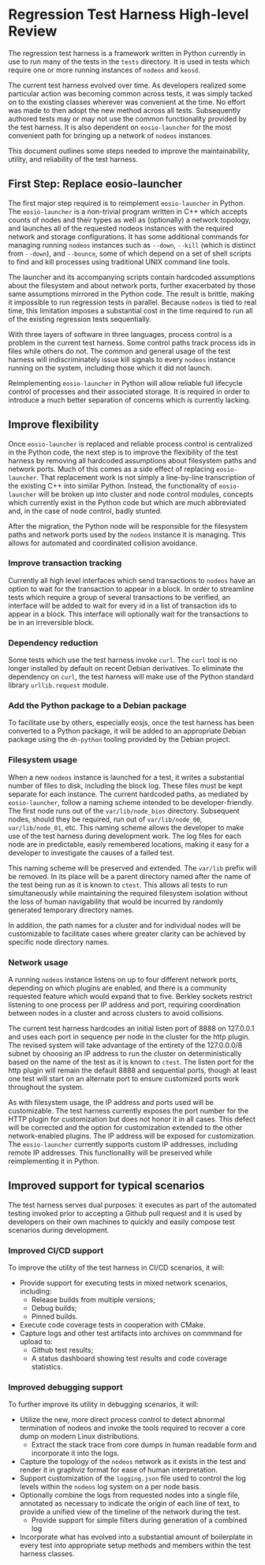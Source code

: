 # Regression Test Harness High-level Review

The regression test harness is a framework written in Python currently in use
to run many of the tests in the `tests` directory.  It is used in tests
which require one or more running instances of `nodeos` and `keosd`.

The current test harness evolved over time.  As developers realized some
particular action was becoming common across tests, it was simply tacked
on to the existing classes wherever was convenient at the time.  No effort
was made to then adopt the new method across all tests.  Subsequently
authored tests may or may not use the common functionality provided by the
test harness.  It is also dependent on `eosio-launcher` for the most
convenient path for bringing up a network of `nodeos` instances.

This document outlines some steps needed to improve the maintainability,
utility, and reliability of the test harness.

## First Step: Replace eosio-launcher

The first major step required is to reimplement `eosio-launcher` in Python.
The `eosio-launcher` is a non-trivial program written in C++ which accepts
counts of nodes and their types as well as (optionally) a network topology,
and launches all of the requested nodeos instances with the required network
and storage configurations.  It has some additional commands for managing
running `nodeos` instances such as `--down`, `--kill` (which is distinct from
`--down`), and `--bounce`, some of which depend on a set of shell scripts
to find and kill processes using traditional UNIX command line tools.

The launcher and its accompanying scripts contain hardcoded assumptions
about the filesystem and about network ports, further exacerbated by those
same assumptions mirrored in the Python code.  The result is brittle, making
it impossible to run regression tests in parallel.  Because `nodeos` is
tied to real time, this limitation imposes a substantial cost in the time
required to run all of the existing regression tests sequentially.

With three layers of software in three languages, process control is a
problem in the current test harness.  Some control paths track process ids
in files while others do not.  The common and general usage of the test
harness will indiscriminately issue kill signals to every `nodeos` instance
running on the system, including those which it did not launch.

Reimplementing `eosio-launcher` in Python will allow reliable full lifecycle
control of processes and their associated storage.  It is required in order
to introduce a much better separation of concerns which is currently lacking.

## Improve flexibility

Once `eosio-launcher` is replaced and reliable process control is centralized
in the Python code, the next step is to improve the flexibility of the
test harness by removing all hardcoded assumptions about filesystem
paths and network ports.  Much of this comes as a side effect of replacing
`eosio-launcher`.  That replacement work is not simply a line-by-line
transcription of the existing C++ into similar Python.  Instead, the
functionality of `eosio-launcher` will be broken up into cluster and node
control modules, concepts which currently exist in the Python code but
which are much abbreviated and, in the case of node control, badly stunted.

After the migration, the Python node will be responsible for the filesystem
paths and network ports used by the `nodeos` instance it is managing.  This
allows for automated and coordinated collision avoidance.

### Improve transaction tracking

Currently all high level interfaces which send transactions to `nodeos` have
an option to wait for the transaction to appear in a block.  In order to
streamline tests which require a group of several transactions to be verified,
an interface will be added to wait for every id in a list of transaction ids
to appear in a block.  This interface will optionally wait for the transactions
to be in an irreversible block.

### Dependency reduction

Some tests which use the test harness invoke `curl`.  The `curl` tool is no
longer installed by default on recent Debian derivatives.  To eliminate the
dependency on `curl`, the test harness will make use of the Python standard
library `urllib.request` module.

### Add the Python package to a Debian package

To facilitate use by others, especially eosjs, once the test harness has been
converted to a Python package, it will be added to an appropriate Debian
package using the `dh-python` tooling provided by the Debian project.

### Filesystem usage

When a new `nodeos` instance is launched for a test, it writes a substantial
number of files to disk, including the block log.  These files must be kept
separate for each instance.  The current hardcoded paths, as mediated by
`eosio-launcher`, follow a naming scheme intended to be developer-friendly.
The first node runs out of the `var/lib/node_bios` directory.  Subsequent
nodes, should they be required, run out of `var/lib/node_00`, 
`var/lib/node_01`, etc.  This naming scheme allows the developer to make use
of the test harness during development work.  The log files for each node
are in predictable, easily remembered locations, making it easy for a developer
to investigate the causes of a failed test.

This naming scheme will be preserved and extended.  The `var/lib` prefix will
be removed.  In its place will be a parent directory named after the name of
the test being run as it is known to `ctest`.  This allows all tests to run
simultaneously while maintaining the required filesystem isolation without
the loss of human navigability that would be incurred by randomly generated
temporary directory names.

In addition, the path names for a cluster and for individual nodes will be
customizable to facilitate cases where greater clarity can be achieved by
specific node directory names.

### Network usage

A running `nodeos` instance listens on up to four different network ports,
depending on which plugins are enabled, and there is a community requested
feature which would expand that to five.  Berkley sockets restrict listening
to one process per IP address and port, requiring coordination between nodes
in a cluster and across clusters to avoid collisions.

The current test harness hardcodes an initial listen port of 8888 on 127.0.0.1
and uses each port in sequence per node in the cluster for the http plugin.
The revised system will take advantage of the entirety of the 127.0.0.0/8
subnet by choosing an IP address to run the cluster on deterministically based
on the name of the test as it is known to `ctest`.  The listen port for the
http plugin will remain the default 8888 and sequential ports, though at least
one test will start on an alternate port to ensure customized ports work
throughout the system.

As with filesystem usage, the IP address and ports used will be customizable.
The test harness currently exposes the port number for the HTTP plugin for
customization but does not honor it in all cases.  This defect will be
corrected and the option for customization extended to the other
network-enabled plugins.  The IP address will be exposed for customization.
The `eosio-launcher` currently supports custom IP addresses, including remote
IP addresses.  This functionality will be preserved while reimplementing it
in Python.

## Improved support for typical scenarios

The test harness serves dual purposes: it executes as part of the automated
testing invoked prior to accepting a Github pull request and it is used by
developers on their own machines to quickly and easily compose test scenarios
during development.

### Improved CI/CD support

To improve the utility of the test harness in CI/CD scenarios, it will:

- Provide support for executing tests in mixed network scenarios, including:
  - Release builds from multiple versions;
  - Debug builds;
  - Pinned builds.
- Execute code coverage tests in cooperation with CMake.
- Capture logs and other test artifacts into archives on commmand for upload to:
  - Github test results;
  - A status dashboard showing test results and code coverage statistics.

### Improved debugging support

To further improve its utility in debugging scenarios, it will:

- Utilize the new, more direct process control to detect abnormal termination
  of nodeos and invoke the tools required to recover a core dump on modern
  Linux distributions.
  - Extract the stack trace from core dumps in human readable form and
    incorporate it into the logs.
- Capture the topology of the `nodeos` network as it exists in the test and
  render it in graphviz format for ease of human interpretation.
- Support customization of the `logging.json` file used to control the log
  levels within the `nodeos` log system on a per node basis.
- Optionally combine the logs from requested nodes into a single file,
  annotated as necessary to indicate the origin of each line of text, to
  provide a unified view of the timeline of the network during the test.
  - Provide support for simple filters during generation of a combined log
- Incorporate what has evolved into a substantial amount of boilerplate in
  every test into appropriate setup methods and members within the test harness
  classes.

